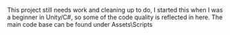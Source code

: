 This project still needs work and cleaning up to do, I started this when I was a beginner in Unity/C#, so some of the code quality is reflected in here. The main code base can be found under Assets\Scripts
